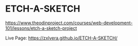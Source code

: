 # ETCH-A-SKETCH
https://www.theodinproject.com/courses/web-development-101/lessons/etch-a-sketch-project

Live Page: https://zxlvera.github.io/ETCH-A-SKETCH/
